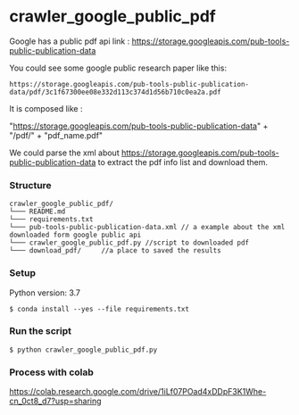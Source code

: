 # crawler_google_public_pdf

Google has a public pdf api 
link : https://storage.googleapis.com/pub-tools-public-publication-data

You could see some google public research paper like this:
```
https://storage.googleapis.com/pub-tools-public-publication-data/pdf/3c1f67300ee08e332d113c374d1d56b710c0ea2a.pdf
```

It is composed like :

"https://storage.googleapis.com/pub-tools-public-publication-data" + "/pdf/" + "pdf_name.pdf" 

We could parse the xml about  https://storage.googleapis.com/pub-tools-public-publication-data to extract the pdf info list and download them.


### Structure 

```
crawler_google_public_pdf/
└─── README.md
└─── requirements.txt    
└─── pub-tools-public-publication-data.xml // a example about the xml downloaded form google public api
└─── crawler_google_public_pdf.py //script to downloaded pdf
└─── download_pdf/     //a place to saved the results
```

### Setup
Python version: 3.7
```
$ conda install --yes --file requirements.txt
```

### Run the script
```
$ python crawler_google_public_pdf.py
```

### Process with colab
https://colab.research.google.com/drive/1iLf07POad4xDDpF3K1Whe-cn_0ct8_d7?usp=sharing



